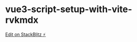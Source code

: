 # vue3-script-setup-with-vite-rvkmdx

[Edit on StackBlitz ⚡️](https://stackblitz.com/edit/vue3-script-setup-with-vite-rvkmdx)